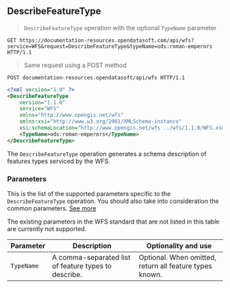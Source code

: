 ## DescribeFeatureType

> `DescribeFeatureType` operation with the optional `TypeName` parameter

```http
GET https://documentation-resources.opendatasoft.com/api/wfs?service=WFS&request=DescribeFeatureType&typeName=ods:roman-emperors HTTP/1.1
```

> Same request using a POST method

```http
POST documentation-resources.opendatasoft/api/wfs HTTP/1.1
```

```xml
<?xml version="1.0" ?>
<DescribeFeatureType
    version="1.1.0"
    service="WFS"
    xmlns="http://www.opengis.net/wfs"
    xmlns:xsi="http://www.w3.org/2001/XMLSchema-instance"
    xsi:schemaLocation="http://www.opengis.net/wfs ../wfs/1.1.0/WFS.xsd">
    <TypeName>ods:roman-emperors</TypeName>
</DescribeFeatureType>
```

The `DescribeFeatureType` operation generates a schema description of features types serviced by the WFS.

### Parameters

This is the list of the supported parameters specific to the `DescribeFeatureType` operation. You should also take into
consideration the common parameters. [See more](#parameters)

The existing parameters in the WFS standard that are not listed in this table are currently not supported.

Parameter | Description | Optionality and use
--------- | ----------- | -------------------
`TypeName` | A comma-separated list of feature types to describe. | Optional. When omitted, return all feature types known.
